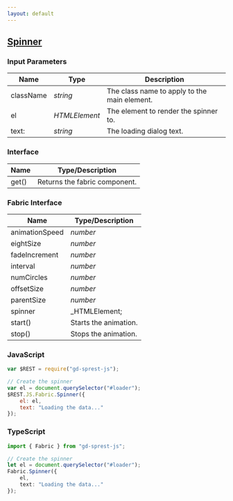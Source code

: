 ```yaml
---
layout: default
---
```


## [Spinner](https://dev.office.com/fabric-js/Components/Spinner/Spinner.html)

### Input Parameters

| Name | Type | Description |
| --- | --- | --- |
| className | _string_ | The class name to apply to the main element. |
| el | _HTMLElement_ | The element to render the spinner to. |
| text: | _string_ | The loading dialog text. |

### Interface

| Name | Type/Description |
| --- | --- |
| get() | Returns the fabric component. |

### Fabric Interface

| Name | Type/Description |
| --- | --- |
| animationSpeed | _number_ |
| eightSize | _number_ |
| fadeIncrement | _number_ |
| interval | _number_ |
| numCircles | _number_ |
| offsetSize | _number_ |
| parentSize | _number_ |
| spinner | _HTMLElement;
| start() | Starts the animation. |;
| stop() | Stops the animation. |

### JavaScript

```js
var $REST = require("gd-sprest-js");

// Create the spinner
var el = document.querySelector("#loader");
$REST.JS.Fabric.Spinner({
    el: el,
    text: "Loading the data..."
});
```

### TypeScript

```ts
import { Fabric } from "gd-sprest-js";

// Create the spinner
let el = document.querySelector("#loader");
Fabric.Spinner({
    el,
    text: "Loading the data..."
});
```